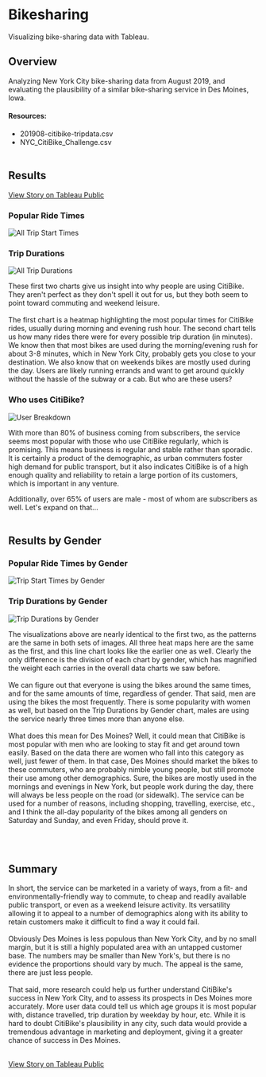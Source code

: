 # Bikesharing
Visualizing bike-sharing data with Tableau.

## Overview
Analyzing New York City bike-sharing data from August 2019, and evaluating the plausibility of a similar bike-sharing service in Des Moines, Iowa.
#### Resources:
* 201908-citibike-tripdata.csv
* NYC_CitiBike_Challenge.csv
<br></br>

## Results
[View Story on Tableau Public](https://public.tableau.com/views/NYC_Bikesharing_Challenge/NYCCitiBikeAnalysis?:language=en-US&publish=yes&:display_count=n&:origin=viz_share_link)

### Popular Ride Times
![All Trip Start Times](./Resources/When-Do-People-CitiBike.png)

### Trip Durations
![All Trip Durations](./Resources/All-Checkout-Times.png)

These first two charts give us insight into why people are using CitiBike. They aren't perfect as they don't spell it out for us, but they both seem to point toward commuting and weekend leisure.<br></br>
The first chart is a heatmap highlighting the most popular times for CitiBike rides, usually during morning and evening rush hour. The second chart tells us how many rides there were for every possible trip duration (in minutes). We know then that most bikes are used during the morning/evening rush for about 3-8 minutes, which in New York City, probably gets you close to your destination. We also know that on weekends bikes are mostly used during the day. Users are likely running errands and want to get around quickly without the hassle of the subway or a cab. But who are these users?


### Who uses CitiBike?
![User Breakdown](./Resources/Who-Uses-CitiBike.png)

With more than 80% of business coming from subscribers, the service seems most popular with those who use CitiBike regularly, which is promising. This means business is regular and stable rather than sporadic. It is certainly a product of the demographic, as urban commuters foster high demand for public transport, but it also indicates CitiBike is of a high enough quality and reliability to retain a large portion of its customers, which is important in any venture.

Additionally, over 65% of users are male - most of whom are subscribers as well. Let's expand on that...
<br></br>

## Results by Gender
### Popular Ride Times by Gender
![Trip Start Times by Gender](./Resources/When-by-Gender.png)

### Trip Durations by Gender
![Trip Durations by Gender](./Resources/TripDurations-by-Gender.png)

The visualizations above are nearly identical to the first two, as the patterns are the same in both sets of images. All three heat maps here are the same as the first, and this line chart looks like the earlier one as well. Clearly the only difference is the division of each chart by gender, which has magnified the weight each carries in the overall data charts we saw before.<br></br>
We can figure out that everyone is using the bikes around the same times, and for the same amounts of time, regardless of gender. That said, men are using the bikes the most frequently. There is some popularity with women as well, but based on the Trip Durations by Gender chart, males are using the service nearly three times more than anyone else.<br></br>
What does this mean for Des Moines? Well, it could mean that CitiBike is most popular with men who are looking to stay fit and get around town easily. Based on the data there are women who fall into this category as well, just fewer of them. In that case, Des Moines should market the bikes to these commuters, who are probably nimble young people, but still promote their use among other demographics. Sure, the bikes are mostly used in the mornings and evenings in New York, but people work during the day, there will always be less people on the road (or sidewalk). The service can be used for a number of reasons, including shopping, travelling, exercise, etc., and I think the all-day popularity of the bikes among all genders on Saturday and Sunday, and even Friday, should prove it.

<br></br>

## Summary
In short, the service can be marketed in a variety of ways, from a fit- and environmentally-friendly way to commute, to cheap and readily available public transport, or even as a weekend leisure activity. Its versatility allowing it to appeal to a number of demographics along with its ability to retain customers make it difficult to find a way it could fail.<br></br>
Obviously Des Moines is less populous than New York City, and by no small margin, but it is still a highly populated area with an untapped customer base. The numbers may be smaller than New York's, but there is no evidence the proportions should vary by much. The appeal is the same, there are just less people.<br></br>
That said, more research could help us further understand CitiBike's success in New York City, and to assess its prospects in Des Moines more accurately. More user data could tell us which age groups it is most popular with, distance travelled, trip duration by weekday by hour, etc. While it is hard to doubt CitiBike's plausibility in any city, such data would provide a tremendous advantage in marketing and deployment, giving it a greater chance of success in Des Moines.
<br></br>

[View Story on Tableau Public](https://public.tableau.com/views/NYC_Bikesharing_Challenge/NYCCitiBikeAnalysis?:language=en-US&publish=yes&:display_count=n&:origin=viz_share_link)